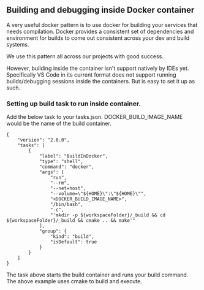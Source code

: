 Building and debugging inside Docker container
----------------------------------------------
A very useful docker pattern is to use docker for building your services that needs compilation. Docker provides a consistent set of dependencies and environment for builds to come out consistent across your dev and build systems.

We use this pattern all across our projects with good success.

However, building inside the container isn't support natively by IDEs yet. Specifically VS Code in its current format does not support running builds/debugging sessions inside the containers. But is easy to set it up as such.

### Setting up build task to run inside container.
Add the below task to your tasks.json. DOCKER_BUILD_IMAGE_NAME would be the name of the build container.
```
{
    "version": "2.0.0",
    "tasks": [
        {
            "label": "BuildInDocker",
            "type": "shell",
            "command": "docker",
            "args": [
                "run",
                "--rm",
                "--net=host",
                "--volume=\"${HOME}\":\"${HOME}\"",
                "<DOCKER_BUILD_IMAGE_NAME>",
                "/bin/bash",
                "-c",
                "'mkdir -p ${workspaceFolder}/_build && cd ${workspaceFolder}/_build && cmake .. && make'"
            ],
            "group": {
                "kind": "build",
                "isDefault": true
            }
        }
    ]
}
```
The task above starts the build container and runs your build command. The above example uses cmake to build and execute. 
